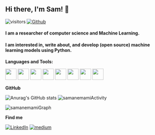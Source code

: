 ## Hi there, I'm Sam! 👋
![visitors](https://visitor-badge.glitch.me/badge?page_id=samanemami&left_color=green&right_color=blue)
[![Github](https://img.shields.io/github/followers/samanemami?label=Follow&style=social)](https://github.com/samanemami)
<br />
<h4> I am a researcher of computer science and Machine Learning. </h4>
<h4> I am interested in, write about, and develop (open source) machine learning models using Python. </h4>

**Languages and Tools:** 

<img height="35" src="https://cdn.jsdelivr.net/gh/devicons/devicon/icons/ubuntu/ubuntu-plain.svg"> <img height="35" src="https://cdn.jsdelivr.net/gh/devicons/devicon/icons/bash/bash-original.svg"> <img height="35" src="https://cdn.jsdelivr.net/gh/devicons/devicon/icons/c/c-original.svg"> <img height="35" src="https://cdn.jsdelivr.net/gh/devicons/devicon/icons/java/java-original.svg"> <img height="35" src="https://cdn.jsdelivr.net/gh/devicons/devicon/icons/python/python-original-wordmark.svg"> <img height="35" src="https://cdn.jsdelivr.net/gh/devicons/devicon/icons/jupyter/jupyter-original-wordmark.svg"> <img height="35" src="https://cdn.jsdelivr.net/gh/devicons/devicon/icons/html5/html5-original.svg"> <img height="35" src="https://cdn.jsdelivr.net/gh/devicons/devicon/icons/spss/spss-original.svg">


**GitHub**


![Anurag's GitHub stats](https://github-readme-stats.vercel.app/api?username=samanemami&show_icons=true&theme=gotham)
<img src="https://github-readme-streak-stats.herokuapp.com/?user=samanemami&theme=tokyonight_duo&fire=00dbde&hide_border=false&stroke=00dbde&ring=00dbde&currStreakNum=f2f2f2&sideNums=f2f2f2&currStreakLabel=f2f2f2&sideLabels=f2f2f2&dates=00dbde&theme=gotham" alt="samanemamiActivity"><br>

 
 <img src="https://activity-graph.herokuapp.com/graph?username=samanemami&theme=react-dark&color=00dbde&line=00dbde&point=f2f2f2&area=true&hide_border=true&custom_title=Activity%20Graph" alt="samanemamiGraph">
</p>



**Find me**

<a href="https://www.linkedin.com/in/saman-emami/" target="_blank"><img alt="LinkedIn" src="https://img.shields.io/badge/linkedin-%230077B5.svg?&style=for-the-badge&logo=linkedin&logoColor=white" /></a> <a href="https://medium.com/@samanemami" target="_blank"><img alt="medium" src="https://img.shields.io/badge/medium-%230077B5.svg?&style=for-the-badge&logo=medium&logoColor=black" /></a>

